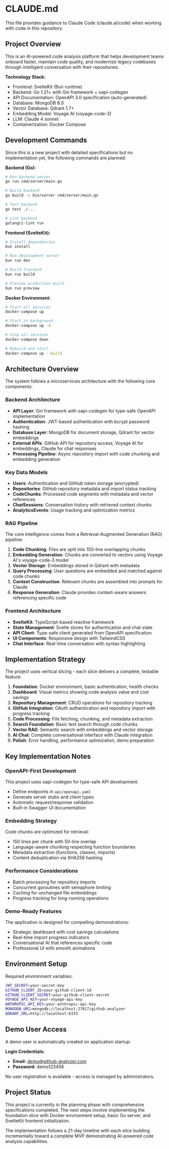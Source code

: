 # CLAUDE.md

This file provides guidance to Claude Code (claude.ai/code) when working with code in this repository.

## Project Overview

This is an AI-powered code analysis platform that helps development teams onboard faster, maintain code quality, and modernize legacy codebases through intelligent conversation with their repositories.

**Technology Stack:**
- Frontend: SvelteKit (Bun runtime)
- Backend: Go 1.21+ with Gin framework + oapi-codegen
- API Documentation: OpenAPI 3.0 specification (auto-generated)
- Database: MongoDB 8.0
- Vector Database: Qdrant 1.7+
- Embedding Model: Voyage AI (voyage-code-3)
- LLM: Claude 4 sonnet
- Containerization: Docker Compose

## Development Commands

Since this is a new project with detailed specifications but no implementation yet, the following commands are planned:

**Backend (Go):**
```bash
# Run backend server
go run cmd/server/main.go

# Build backend
go build -o bin/server cmd/server/main.go

# Test backend
go test ./...

# Lint backend
golangci-lint run
```

**Frontend (SvelteKit):**
```bash
# Install dependencies
bun install

# Run development server
bun run dev

# Build frontend
bun run build

# Preview production build
bun run preview
```

**Docker Environment:**
```bash
# Start all services
docker-compose up

# Start in background
docker-compose up -d

# Stop all services
docker-compose down

# Rebuild and start
docker-compose up --build
```

## Architecture Overview

The system follows a microservices architecture with the following core components:

### Backend Architecture
- **API Layer**: Gin framework with oapi-codegen for type-safe OpenAPI implementation
- **Authentication**: JWT-based authentication with bcrypt password hashing
- **Database Layer**: MongoDB for document storage, Qdrant for vector embeddings
- **External APIs**: GitHub API for repository access, Voyage AI for embeddings, Claude for chat responses
- **Processing Pipeline**: Async repository import with code chunking and embedding generation

### Key Data Models
- **Users**: Authentication and GitHub token storage (encrypted)
- **Repositories**: GitHub repository metadata and import status tracking
- **CodeChunks**: Processed code segments with metadata and vector references
- **ChatSessions**: Conversation history with retrieved context chunks
- **AnalyticsEvents**: Usage tracking and optimization metrics

### RAG Pipeline
The core intelligence comes from a Retrieval-Augmented Generation (RAG) pipeline:

1. **Code Chunking**: Files are split into 150-line overlapping chunks
2. **Embedding Generation**: Chunks are converted to vectors using Voyage AI's voyage-code-3 model
3. **Vector Storage**: Embeddings stored in Qdrant with metadata
4. **Query Processing**: User questions are embedded and matched against code chunks
5. **Context Construction**: Relevant chunks are assembled into prompts for Claude
6. **Response Generation**: Claude provides context-aware answers referencing specific code

### Frontend Architecture
- **SvelteKit**: TypeScript-based reactive framework
- **State Management**: Svelte stores for authentication and chat state
- **API Client**: Type-safe client generated from OpenAPI specification
- **UI Components**: Responsive design with TailwindCSS
- **Chat Interface**: Real-time conversation with syntax highlighting

## Implementation Strategy

The project uses vertical slicing - each slice delivers a complete, testable feature:

1. **Foundation**: Docker environment, basic authentication, health checks
2. **Dashboard**: Visual metrics showing code analysis value and cost savings
3. **Repository Management**: CRUD operations for repository tracking
4. **GitHub Integration**: OAuth authentication and repository import with progress tracking
5. **Code Processing**: File fetching, chunking, and metadata extraction
6. **Search Foundation**: Basic text search through code chunks
7. **Vector RAG**: Semantic search with embeddings and vector storage
8. **AI Chat**: Complete conversational interface with Claude integration
9. **Polish**: Error handling, performance optimization, demo preparation

## Key Implementation Notes

### OpenAPI-First Development
This project uses oapi-codegen for type-safe API development:
- Define endpoints in `api/openapi.yaml`
- Generate server stubs and client types
- Automatic request/response validation
- Built-in Swagger UI documentation

### Embedding Strategy
Code chunks are optimized for retrieval:
- 150 lines per chunk with 50-line overlap
- Language-aware chunking respecting function boundaries
- Metadata extraction (functions, classes, imports)
- Content deduplication via SHA256 hashing

### Performance Considerations
- Batch processing for repository imports
- Concurrent goroutines with semaphore limiting
- Caching for unchanged file embeddings
- Progress tracking for long-running operations

### Demo-Ready Features
The application is designed for compelling demonstrations:
- Strategic dashboard with cost savings calculations
- Real-time import progress indicators
- Conversational AI that references specific code
- Professional UI with smooth animations

## Environment Setup

Required environment variables:
```bash
JWT_SECRET=your-secret-key
GITHUB_CLIENT_ID=your-github-client-id
GITHUB_CLIENT_SECRET=your-github-client-secret
VOYAGE_API_KEY=your-voyage-api-key
ANTHROPIC_API_KEY=your-anthropic-api-key
MONGODB_URI=mongodb://localhost:27017/github-analyzer
QDRANT_URL=http://localhost:6333
```

## Demo User Access

A demo user is automatically created on application startup:

**Login Credentials:**
- **Email:** demo@github-analyzer.com
- **Password:** demo123456

No user registration is available - access is managed by administrators.

## Project Status

This project is currently in the planning phase with comprehensive specifications completed. The next steps involve implementing the foundation slice with Docker environment setup, basic Go server, and SvelteKit frontend initialization.

The implementation follows a 21-day timeline with each slice building incrementally toward a complete MVP demonstrating AI-powered code analysis capabilities.
